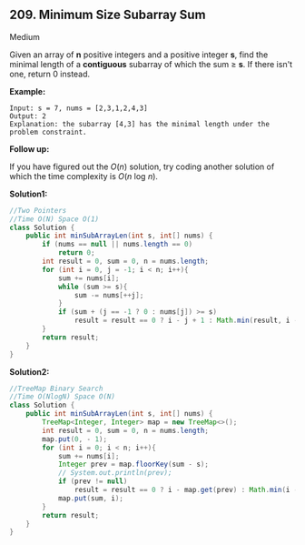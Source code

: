 ## 209. Minimum Size Subarray Sum

Medium

Given an array of **n** positive integers and a positive integer **s**, find the minimal length of a **contiguous** subarray of which the sum ≥ **s**. If there isn't one, return 0 instead.

**Example:** 

```
Input: s = 7, nums = [2,3,1,2,4,3]
Output: 2
Explanation: the subarray [4,3] has the minimal length under the problem constraint.
```

**Follow up:**

If you have figured out the *O*(*n*) solution, try coding another solution of which the time complexity is *O*(*n* log *n*). 

**Solution1:**

```java
//Two Pointers
//Time O(N) Space O(1)
class Solution {
    public int minSubArrayLen(int s, int[] nums) {
        if (nums == null || nums.length == 0)
            return 0;
        int result = 0, sum = 0, n = nums.length;
        for (int i = 0, j = -1; i < n; i++){
            sum += nums[i];
            while (sum >= s){
                sum -= nums[++j];
            }
            if (sum + (j == -1 ? 0 : nums[j]) >= s)
                result = result == 0 ? i - j + 1 : Math.min(result, i - j + 1); 
        }
        return result;
    }
}
```

**Solution2:**

```java
//TreeMap Binary Search
//Time O(NlogN) Space O(N)
class Solution {
    public int minSubArrayLen(int s, int[] nums) {
        TreeMap<Integer, Integer> map = new TreeMap<>();
        int result = 0, sum = 0, n = nums.length;
        map.put(0, - 1);
        for (int i = 0; i < n; i++){
            sum += nums[i];
            Integer prev = map.floorKey(sum - s);
            // System.out.println(prev);
            if (prev != null)
                result = result == 0 ? i - map.get(prev) : Math.min(i - map.get(prev), result);
            map.put(sum, i);
        }
        return result;
    }
}
```





